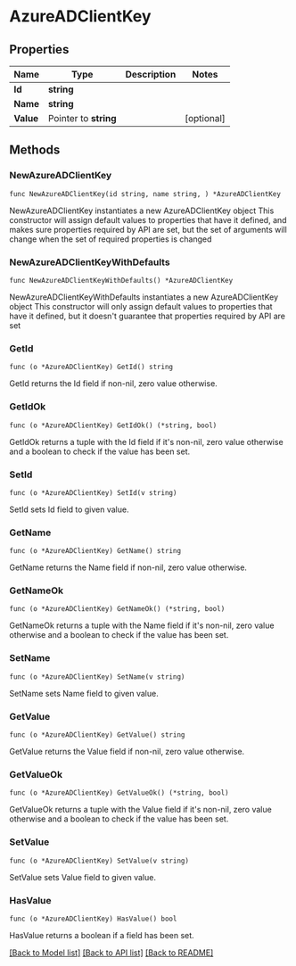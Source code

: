 # AzureADClientKey

## Properties

Name | Type | Description | Notes
------------ | ------------- | ------------- | -------------
**Id** | **string** |  | 
**Name** | **string** |  | 
**Value** | Pointer to **string** |  | [optional] 

## Methods

### NewAzureADClientKey

`func NewAzureADClientKey(id string, name string, ) *AzureADClientKey`

NewAzureADClientKey instantiates a new AzureADClientKey object
This constructor will assign default values to properties that have it defined,
and makes sure properties required by API are set, but the set of arguments
will change when the set of required properties is changed

### NewAzureADClientKeyWithDefaults

`func NewAzureADClientKeyWithDefaults() *AzureADClientKey`

NewAzureADClientKeyWithDefaults instantiates a new AzureADClientKey object
This constructor will only assign default values to properties that have it defined,
but it doesn't guarantee that properties required by API are set

### GetId

`func (o *AzureADClientKey) GetId() string`

GetId returns the Id field if non-nil, zero value otherwise.

### GetIdOk

`func (o *AzureADClientKey) GetIdOk() (*string, bool)`

GetIdOk returns a tuple with the Id field if it's non-nil, zero value otherwise
and a boolean to check if the value has been set.

### SetId

`func (o *AzureADClientKey) SetId(v string)`

SetId sets Id field to given value.


### GetName

`func (o *AzureADClientKey) GetName() string`

GetName returns the Name field if non-nil, zero value otherwise.

### GetNameOk

`func (o *AzureADClientKey) GetNameOk() (*string, bool)`

GetNameOk returns a tuple with the Name field if it's non-nil, zero value otherwise
and a boolean to check if the value has been set.

### SetName

`func (o *AzureADClientKey) SetName(v string)`

SetName sets Name field to given value.


### GetValue

`func (o *AzureADClientKey) GetValue() string`

GetValue returns the Value field if non-nil, zero value otherwise.

### GetValueOk

`func (o *AzureADClientKey) GetValueOk() (*string, bool)`

GetValueOk returns a tuple with the Value field if it's non-nil, zero value otherwise
and a boolean to check if the value has been set.

### SetValue

`func (o *AzureADClientKey) SetValue(v string)`

SetValue sets Value field to given value.

### HasValue

`func (o *AzureADClientKey) HasValue() bool`

HasValue returns a boolean if a field has been set.


[[Back to Model list]](../README.md#documentation-for-models) [[Back to API list]](../README.md#documentation-for-api-endpoints) [[Back to README]](../README.md)


